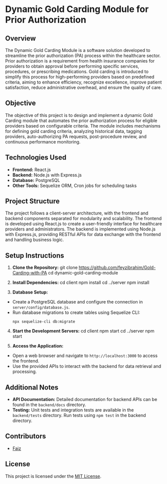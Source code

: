 # Dynamic Gold Carding Module for Prior Authorization

## Overview

The Dynamic Gold Carding Module is a software solution developed to streamline the prior authorization (PA) process within the healthcare sector. Prior authorization is a requirement from health insurance companies for providers to obtain approval before performing specific services, procedures, or prescribing medications. Gold carding is introduced to simplify this process for high-performing providers based on predefined criteria, aiming to enhance efficiency, recognize excellence, improve patient satisfaction, reduce administrative overhead, and ensure the quality of care.

## Objective

The objective of this project is to design and implement a dynamic Gold Carding module that automates the prior authorization process for eligible providers based on configurable criteria. The module includes mechanisms for defining gold carding criteria, analyzing historical data, tagging providers, auto-authorizing PA requests, post-procedure review, and continuous performance monitoring.

## Technologies Used

- **Frontend:** React.js
- **Backend:** Node.js with Express.js
- **Database:** PostgreSQL
- **Other Tools:** Sequelize ORM, Cron jobs for scheduling tasks

## Project Structure

The project follows a client-server architecture, with the frontend and backend components separated for modularity and scalability. The frontend is developed using React.js to create a user-friendly interface for healthcare providers and administrators. The backend is implemented using Node.js with Express.js, providing RESTful APIs for data exchange with the frontend and handling business logic.

## Setup Instructions

1. **Clone the Repository:**
   git clone https://github.com/feyzibrahim/Gold-Carding-with-PA
   cd dynamic-gold-carding-module

2. **Install Dependencies:**
   cd client
   npm install
   cd ../server
   npm install

3. **Database Setup:**

- Create a PostgreSQL database and configure the connection in `server/config/database.js`.
- Run database migrations to create tables using Sequelize CLI:
  ```
  npx sequelize-cli db:migrate
  ```

4. **Start the Development Servers:**
   cd client
   npm start
   cd ../server
   npm start

5. **Access the Application:**

- Open a web browser and navigate to `http://localhost:3000` to access the frontend.
- Use the provided APIs to interact with the backend for data retrieval and processing.

## Additional Notes

- **API Documentation:** Detailed documentation for backend APIs can be found in the `backend/docs` directory.
- **Testing:** Unit tests and integration tests are available in the `backend/tests` directory. Run tests using `npm test` in the backend directory.

## Contributors

- [Faiz](https://github.com/feyzibrahim)

## License

This project is licensed under the [MIT License](LICENSE).
